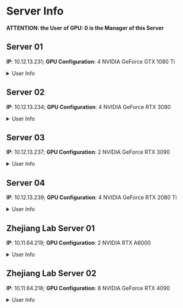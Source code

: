 # Server Info

**ATTENTION: the User of GPU: 0 is the Manager of this Server**

## Server 01 
**IP**: 10.12.13.231; **GPU Configuration**: 4 NVIDIA GeForce GTX 1080 Ti 

<details>
<summary>User Info</summary>

| GPU ID   | 0      | 1      | 2      | 3        |
| ----     | ----   | ---    | ----   | ---      |
| User     | 何家建  | 张琪润 | 朱小安 | 胡恩杰    |
| Sub-User | 张琪润  | 孙华泽 | 张躬辅 | 陈肖磐    |

</details>

## Server 02 
**IP**: 10.12.13.234; **GPU Configuration**: 4 NVIDIA GeForce RTX 3090 

<details>
<summary>User Info</summary>

| GPU ID   | 0      | 1      | 2     | 3      |
| ----     | ----   | ---    | ----  | ---    |
| User     | 周静雯  | 叶智超 | 余方正 | 张文冠 |
| Sub-User | -      | -      | -     | -      |

</details>

## Server 03 
**IP**: 10.12.13.237; **GPU Configuration**: 2 NVIDIA GeForce RTX 3090 

<details>
<summary>User Info</summary>

| GPU ID   | 0      | 1      | 
| ----     | ----   | ---    | 
| User     | 李昊颖  | 邓雅文 | 
| Sub-User | -      | 邱天辰  | 

</details>

## Server 04 
**IP**: 10.12.13.239; **GPU Configuration**: 4 NVIDIA GeForce RTX 2080 Ti 

<details>
<summary>User Info</summary>

| GPU ID   | 0     | 1     | 2      | 3     |
| ----     | ----  | ---   | ----   | ---   |
| User     | 任政   | 任政  | 陈逸明 | 陈逸明 |
| Sub-User | -     | -     | -      | -     |

</details>

## Zhejiang Lab Server 01
**IP**: 10.11.64.219; **GPU Configuration**: 2 NVIDIA RTX A6000 

<details>
<summary>User Info</summary>

| GPU ID   | 0      | 1          | 
| ----     | ----   | ---        | 
| User     | 徐豪   | 陈炳焜     | 
| Sub-User | 徐南   | -          | 

</details>

## Zhejiang Lab Server 02
**IP**: 10.11.64.218; **GPU Configuration**: 8 NVIDIA GeForce RTX 4090

<details>
<summary>User Info</summary>

| GPU ID   | 0      | 1      | 2     | 3        | 4       | 5       | 6     | 7      |
| ----     | ----   | ---    | ----  | ---      | ----    | ---     | ----  | ---    |
| User     | 胡海泉  | 金哲彦 | 徐南   |  徐佳晖  | 诸葛政跃 | 陈秭达  | 李孟灏 | 颜家璞 |
| Sub-User | -      | -      | -     |  覃科     |  -     |  覃科   | -     | -     |

</details>